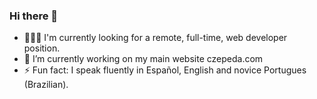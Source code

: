 ### Hi there 👋

- 🧑🏻‍💻 I'm currently looking for a remote, full-time, web developer position.
- 🔭 I’m currently working on my main website czepeda.com
- ⚡ Fun fact: I speak fluently in Español, English and novice Portugues (Brazilian).
